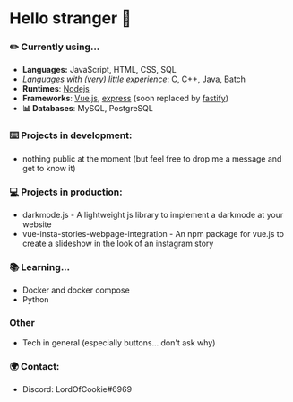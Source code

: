 # Hello stranger 👋

### ✏️ Currently using...
- **Languages:** JavaScript, HTML, CSS, SQL
- _Languages with (very) little experience_: C, C++, Java, Batch
- **Runtimes**: [Nodejs](https://nodejs.org/en/)
- **Frameworks**: [Vue.js](https://vuejs.org/), [express](https://expressjs.com/de/) (soon replaced by [fastify](https://www.fastify.io/))
- **📊 Databases**: MySQL, PostgreSQL

### ⌨️ Projects in development:
- nothing public at the moment (but feel free to drop me a message and get to know it)

### 💻 Projects in production:
- darkmode.js - A lightweight js library to implement a darkmode at your website
- vue-insta-stories-webpage-integration - An npm package for vue.js to create a slideshow in the look of an instagram story

### 📚 Learning...
- Docker and docker compose
- Python

### Other
- Tech in general (especially buttons... don't ask why)

### 🌍 Contact:
- Discord: LordOfCookie#6969

<!--
**SchloesserJonas/SchloesserJonas** is a ✨ _special_ ✨ repository because its `README.md` (this file) appears on your GitHub profile.

Here are some ideas to get you started:

- 🔭 I’m currently working on ...
- 🌱 I’m currently learning ...
- 👯 I’m looking to collaborate on ...
- 🤔 I’m looking for help with ...
- 💬 Ask me about ...
- 📫 How to reach me: ...
- 😄 Pronouns: ...
- ⚡ Fun fact: ...
-->
